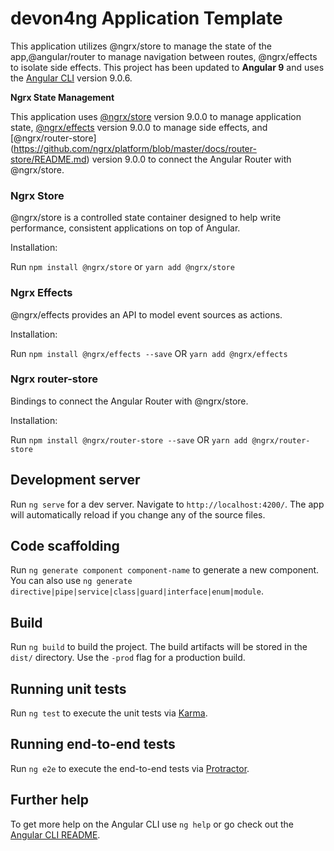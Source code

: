 # devon4ng Application Template

This application utilizes @ngrx/store to manage the state of the app,@angular/router to manage navigation between routes, @ngrx/effects to isolate side effects. This project has been updated to **Angular 9** and uses the [Angular CLI](https://github.com/angular/angular-cli) version 9.0.6.

**Ngrx State Management**

This application uses [@ngrx/store](https://github.com/ngrx/platform/blob/master/docs/store/README.md) version 9.0.0 to manage application state, [@ngrx/effects](https://github.com/ngrx/platform/blob/master/docs/effects/README.md) version 9.0.0 to manage side effects, and [@ngrx/router-store]
(https://github.com/ngrx/platform/blob/master/docs/router-store/README.md) version 9.0.0 to connect the Angular Router with @ngrx/store.

### Ngrx Store

@ngrx/store is a controlled state container designed to help write performance, consistent applications on top of Angular.

Installation:

Run `npm install @ngrx/store` or `yarn add @ngrx/store`

### Ngrx Effects

@ngrx/effects provides an API to model event sources as actions. 

Installation:

Run `npm install @ngrx/effects --save` OR `yarn add @ngrx/effects`

### Ngrx router-store

Bindings to connect the Angular Router with @ngrx/store.

Installation:

Run `npm install @ngrx/router-store --save` OR `yarn add @ngrx/router-store`

## Development server

Run `ng serve` for a dev server. Navigate to `http://localhost:4200/`. The app will automatically reload if you change any of the source files.

## Code scaffolding

Run `ng generate component component-name` to generate a new component. You can also use `ng generate directive|pipe|service|class|guard|interface|enum|module`.

## Build

Run `ng build` to build the project. The build artifacts will be stored in the `dist/` directory. Use the `-prod` flag for a production build.

## Running unit tests

Run `ng test` to execute the unit tests via [Karma](https://karma-runner.github.io).

## Running end-to-end tests

Run `ng e2e` to execute the end-to-end tests via [Protractor](http://www.protractortest.org/).

## Further help

To get more help on the Angular CLI use `ng help` or go check out the [Angular CLI README](https://github.com/angular/angular-cli/blob/master/README.md).
